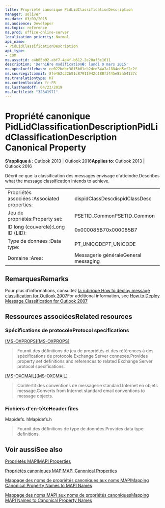 ```yaml
---
title: Propriété canonique PidLidClassificationDescription
manager: soliver
ms.date: 03/09/2015
ms.audience: Developer
ms.topic: reference
ms.prod: office-online-server
localization_priority: Normal
api_name:
- PidLidClassificationDescription
api_type:
- COM
ms.assetid: e4b85b92-abf7-4e4f-b612-2e20af3c1611
description: 'Derni�re modification�: lundi 9 mars 2015'
ms.openlocfilehash: ee022bdbc30f5b01cb2dcd34a7a1884ed5ef2c2f
ms.sourcegitcommit: 8fe462c32b91c87911942c188f3445e85a54137c
ms.translationtype: MT
ms.contentlocale: fr-FR
ms.lasthandoff: 04/23/2019
ms.locfileid: "32341971"
---
```

# <a name="pidlidclassificationdescription-canonical-property"></a><span data-ttu-id="53d42-103">Propriété canonique PidLidClassificationDescription</span><span class="sxs-lookup"><span data-stu-id="53d42-103">PidLidClassificationDescription Canonical Property</span></span>

  
  
<span data-ttu-id="53d42-104">**S’applique à** : Outlook 2013 | Outlook 2016</span><span class="sxs-lookup"><span data-stu-id="53d42-104">**Applies to**: Outlook 2013 | Outlook 2016</span></span> 
  
<span data-ttu-id="53d42-105">Décrit ce que la classification des messages envisage d'atteindre.</span><span class="sxs-lookup"><span data-stu-id="53d42-105">Describes what the message classification intends to achieve.</span></span>
  
|||
|:-----|:-----|
|<span data-ttu-id="53d42-106">Propriétés associées :</span><span class="sxs-lookup"><span data-stu-id="53d42-106">Associated properties:</span></span>  <br/> |<span data-ttu-id="53d42-107">dispidClassDesc</span><span class="sxs-lookup"><span data-stu-id="53d42-107">dispidClassDesc</span></span>  <br/> |
|<span data-ttu-id="53d42-108">Jeu de propriétés:</span><span class="sxs-lookup"><span data-stu-id="53d42-108">Property set:</span></span>  <br/> |<span data-ttu-id="53d42-109">PSETID_Common</span><span class="sxs-lookup"><span data-stu-id="53d42-109">PSETID_Common</span></span>  <br/> |
|<span data-ttu-id="53d42-110">ID long (couvercle):</span><span class="sxs-lookup"><span data-stu-id="53d42-110">Long ID (LID):</span></span>  <br/> |<span data-ttu-id="53d42-111">0x000085B7</span><span class="sxs-lookup"><span data-stu-id="53d42-111">0x000085B7</span></span>  <br/> |
|<span data-ttu-id="53d42-112">Type de données :</span><span class="sxs-lookup"><span data-stu-id="53d42-112">Data type:</span></span>  <br/> |<span data-ttu-id="53d42-113">PT_UNICODE</span><span class="sxs-lookup"><span data-stu-id="53d42-113">PT_UNICODE</span></span>  <br/> |
|<span data-ttu-id="53d42-114">Domaine :</span><span class="sxs-lookup"><span data-stu-id="53d42-114">Area:</span></span>  <br/> |<span data-ttu-id="53d42-115">Messagerie générale</span><span class="sxs-lookup"><span data-stu-id="53d42-115">General messaging</span></span>  <br/> |
   
## <a name="remarks"></a><span data-ttu-id="53d42-116">Remarques</span><span class="sxs-lookup"><span data-stu-id="53d42-116">Remarks</span></span>

<span data-ttu-id="53d42-117">Pour plus d'informations, consultez [la rubrique How to deploy message classification for Outlook 2007](https://msdn.microsoft.com/library/5a220424-edd5-4a21-b7fd-8106c23c3b39.aspx)</span><span class="sxs-lookup"><span data-stu-id="53d42-117">For additional information, see [How to Deploy Message Classification for Outlook 2007](https://msdn.microsoft.com/library/5a220424-edd5-4a21-b7fd-8106c23c3b39.aspx)</span></span>
  
## <a name="related-resources"></a><span data-ttu-id="53d42-118">Ressources associées</span><span class="sxs-lookup"><span data-stu-id="53d42-118">Related resources</span></span>

### <a name="protocol-specifications"></a><span data-ttu-id="53d42-119">Spécifications de protocole</span><span class="sxs-lookup"><span data-stu-id="53d42-119">Protocol specifications</span></span>

<span data-ttu-id="53d42-120">[[MS-OXPROPS]](https://msdn.microsoft.com/library/f6ab1613-aefe-447d-a49c-18217230b148%28Office.15%29.aspx)</span><span class="sxs-lookup"><span data-stu-id="53d42-120">[[MS-OXPROPS]](https://msdn.microsoft.com/library/f6ab1613-aefe-447d-a49c-18217230b148%28Office.15%29.aspx)</span></span>
  
> <span data-ttu-id="53d42-121">Fournit des définitions de jeu de propriétés et des références à des spécifications de protocole Exchange Server connexes.</span><span class="sxs-lookup"><span data-stu-id="53d42-121">Provides property set definitions and references to related Exchange Server protocol specifications.</span></span>
    
<span data-ttu-id="53d42-122">[[MS-OXCMAIL]](https://msdn.microsoft.com/library/b60d48db-183f-4bf5-a908-f584e62cb2d4%28Office.15%29.aspx)</span><span class="sxs-lookup"><span data-stu-id="53d42-122">[[MS-OXCMAIL]](https://msdn.microsoft.com/library/b60d48db-183f-4bf5-a908-f584e62cb2d4%28Office.15%29.aspx)</span></span>
  
> <span data-ttu-id="53d42-123">ConVertit des conventions de messagerie standard Internet en objets message.</span><span class="sxs-lookup"><span data-stu-id="53d42-123">Converts from Internet standard email conventions to message objects.</span></span>
    
### <a name="header-files"></a><span data-ttu-id="53d42-124">Fichiers d'en-tête</span><span class="sxs-lookup"><span data-stu-id="53d42-124">Header files</span></span>

<span data-ttu-id="53d42-125">Mapidefs. h</span><span class="sxs-lookup"><span data-stu-id="53d42-125">Mapidefs.h</span></span>
  
> <span data-ttu-id="53d42-126">Fournit des définitions de type de données.</span><span class="sxs-lookup"><span data-stu-id="53d42-126">Provides data type definitions.</span></span>
    
## <a name="see-also"></a><span data-ttu-id="53d42-127">Voir aussi</span><span class="sxs-lookup"><span data-stu-id="53d42-127">See also</span></span>



[<span data-ttu-id="53d42-128">Propriétés MAPI</span><span class="sxs-lookup"><span data-stu-id="53d42-128">MAPI Properties</span></span>](mapi-properties.md)
  
[<span data-ttu-id="53d42-129">Propriétés canoniques MAPI</span><span class="sxs-lookup"><span data-stu-id="53d42-129">MAPI Canonical Properties</span></span>](mapi-canonical-properties.md)
  
[<span data-ttu-id="53d42-130">Mappage des noms de propriétés canoniques aux noms MAPI</span><span class="sxs-lookup"><span data-stu-id="53d42-130">Mapping Canonical Property Names to MAPI Names</span></span>](mapping-canonical-property-names-to-mapi-names.md)
  
[<span data-ttu-id="53d42-131">Mappage des noms MAPI aux noms de propriétés canoniques</span><span class="sxs-lookup"><span data-stu-id="53d42-131">Mapping MAPI Names to Canonical Property Names</span></span>](mapping-mapi-names-to-canonical-property-names.md)

